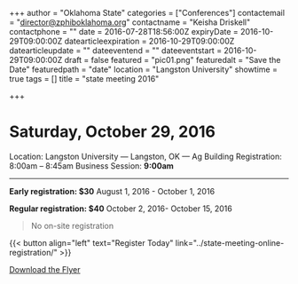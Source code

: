 +++
author = "Oklahoma State"
categories = ["Conferences"]
contactemail = "director@zphiboklahoma.org"
contactname = "Keisha Driskell"
contactphone = ""
date = 2016-07-28T18:56:00Z
expiryDate = 2016-10-29T09:00:00Z
datearticleexpiration = 2016-10-29T09:00:00Z
datearticleupdate = ""
dateeventend = ""
dateeventstart = 2016-10-29T09:00:00Z
draft = false
featured = "pic01.png"
featuredalt = "Save the Date"
featuredpath = "date"
location = "Langston University"
showtime = true
tags = []
title = "state meeting 2016"

+++
# Saturday, October 29, 2016


Location: Langston University — Langston, OK — Ag Building 
Registration: 8:00am – 8:45am
Business Session: **9:00am**


-----


**Early registration: $30**
August 1, 2016 - October 1, 2016

**Regular registration: $40**
October 2, 2016- October 15, 2016

<blockquote class="heading">No on-site registration</blockquote>

{{< button align="left" text="Register Today" link="../state-meeting-online-registration/" >}}

[Download the Flyer](/img/2016/06/2016std_full_size.png)